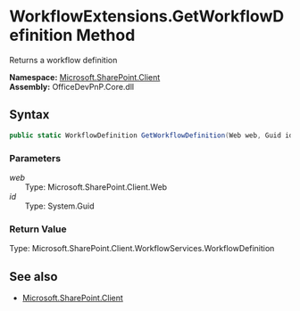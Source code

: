 # WorkflowExtensions.GetWorkflowDefinition Method  
Returns a workflow definition  

**Namespace:** [Microsoft.SharePoint.Client](Microsoft.SharePoint.Client.md)  
**Assembly:** OfficeDevPnP.Core.dll  
## Syntax
```C#
public static WorkflowDefinition GetWorkflowDefinition(Web web, Guid id)
```
### Parameters
*web*  
&emsp;&emsp;Type: Microsoft.SharePoint.Client.Web  
*id*  
&emsp;&emsp;Type: System.Guid  
### Return Value
Type: Microsoft.SharePoint.Client.WorkflowServices.WorkflowDefinition  


## See also
- [Microsoft.SharePoint.Client](Microsoft.SharePoint.Client.md)
